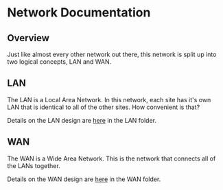# Network Documentation

## Overview

Just like almost every other network out there, this network is split up into two logical concepts, LAN and WAN.

## LAN

The LAN is a Local Area Network. In this network, each site has it's own LAN that is identical to all of the other sites. How convenient is that? 

Details on the LAN design are [here](LAN/) in the LAN folder.

## WAN

The WAN is a Wide Area Network. This is the network that connects all of the LANs together.

Details on the WAN design are [here](WAN/) in the WAN folder.
